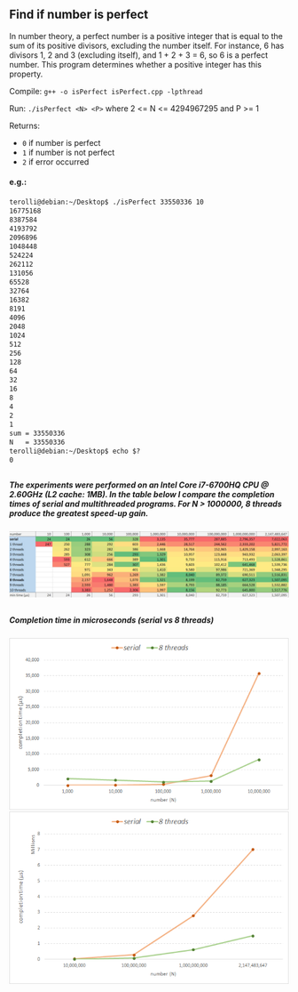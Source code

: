## Find if number is perfect

In number theory, a perfect number is a positive integer that is equal to the sum of its positive divisors, excluding the number itself. For instance, 6 has divisors 1, 2 and 3 (excluding itself), and 1 + 2 + 3 = 6, so 6 is a perfect number. This program determines whether a positive integer has this property.

Compile: `g++ -o isPerfect isPerfect.cpp -lpthread`

Run: `./isPerfect <N> <P>` where 2 <= N <= 4294967295 and P >= 1

Returns:
* `0` if number is perfect
* `1` if number is not perfect
* `2` if error occurred

#### e.g.:
````
terolli@debian:~/Desktop$ ./isPerfect 33550336 10
16775168
8387584
4193792
2096896
1048448
524224
262112
131056
65528
32764
16382
8191
4096
2048
1024
512
256
128
64
32
16
8
4
2
1
sum = 33550336
N   = 33550336
terolli@debian:~/Desktop$ echo $?
0
````

##

##### The experiments were performed on an Intel Core i7-6700HQ CPU @ 2.60GHz (L2 cache: 1MB). In the table below I compare the completion times of serial and multithreaded programs. For N > 1000000, 8 threads produce the greatest speed-up gain.
![alt text](https://github.com/LedioTerolli/isNumberPerfect/blob/master/completion%20time.jpg)
##
##### Completion time in microseconds (serial vs 8 threads)
![alt text](https://github.com/LedioTerolli/isNumberPerfect/blob/master/graph%201.png)
![alt text](https://github.com/LedioTerolli/isNumberPerfect/blob/master/graph%202.png)

